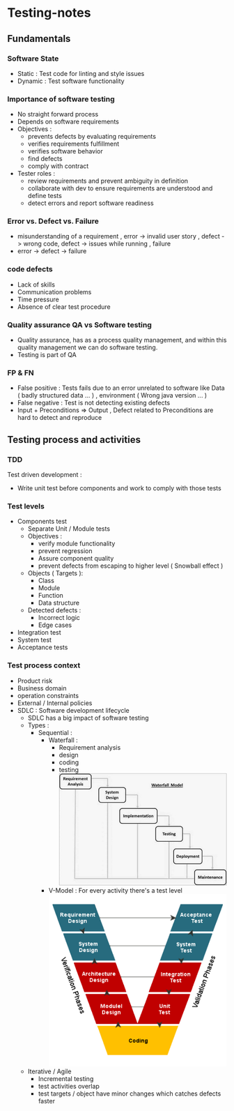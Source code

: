 # Testing-notes

## Fundamentals

### Software State

- Static : Test code for linting and style issues
- Dynamic : Test software functionality

### Importance of software testing

- No straight forward process
- Depends on software requirements
- Objectives :
  - prevents defects by evaluating requirements
  - verifies requirements fulfillment
  - verifies software behavior
  - find defects
  - comply with contract
- Tester roles :
  - review requirements and prevent ambiguity in definition
  - collaborate with dev to ensure requirements are understood and define tests
  - detect errors and report software readiness

### Error vs. Defect vs. Failure

- misunderstanding of a requirement , error -> invalid user story , defect -> wrong code, defect -> issues while running , failure
- error -> defect -> failure

### code defects

- Lack of skills
- Communication problems
- Time pressure
- Absence of clear test procedure

### Quality assurance QA vs Software testing

- Quality assurance, has as a process quality management, and within this quality management we can do software testing.
- Testing is part of QA

### FP & FN

- False positive : Tests fails due to an error unrelated to software like Data ( badly structured data ... ) , environment ( Wrong java version ... )
- False negative : Test is not detecting existing defects
- Input + Preconditions => Output , Defect related to Preconditions are hard to detect and reproduce

## Testing process and activities

### TDD

Test driven development :

- Write unit test before components and work to comply with those tests

### Test levels

- Components test
  - Separate Unit / Module tests
  - Objectives :
    - verify module functionality
    - prevent regression
    - Assure component quality
    - prevent defects from escaping to higher level ( Snowball effect )
  - Objects ( Targets ):
    - Class
    - Module
    - Function
    - Data structure
  - Detected defects :
    - Incorrect logic
    - Edge cases
- Integration test
- System test
- Acceptance tests

### Test process context

- Product risk
- Business domain
- operation constraints
- External / Internal policies
- SDLC : Software development lifecycle
  - SDLC has a big impact of software testing
  - Types :
    - Sequential :
      - Waterfall :
        - Requirement analysis
        - design
        - coding
        - testing ![w](water.jpg)
      - V-Model : For every activity there's a test level ![v](vmodel.png)
  - Iterative / Agile
    - Incremental testing
    - test activities overlap
    - test targets / object have minor changes which catches defects faster
